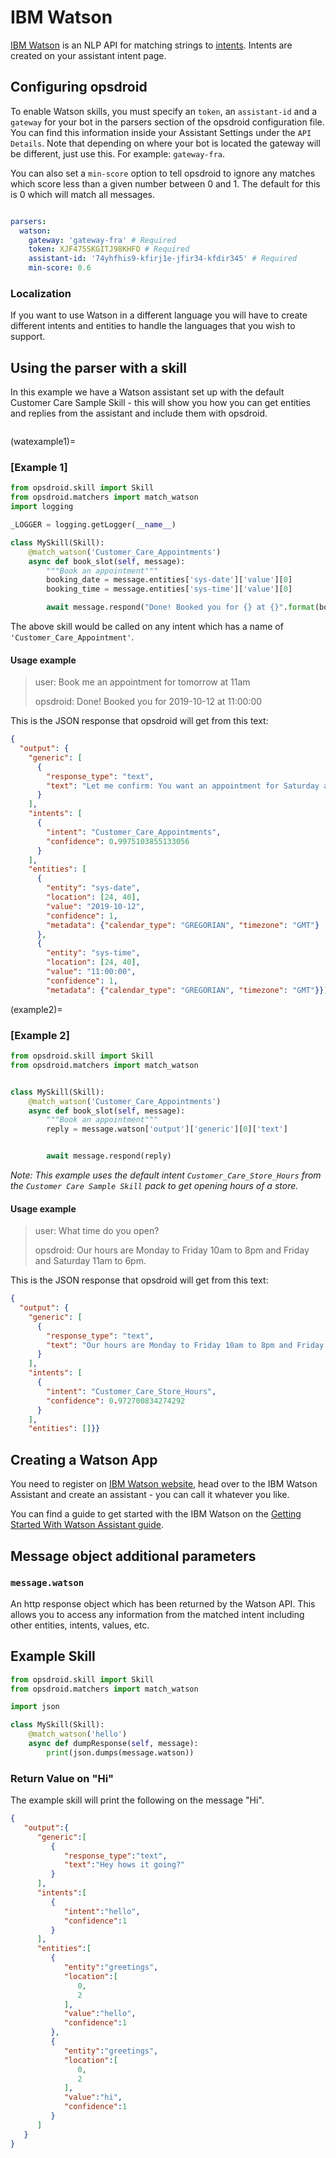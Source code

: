 # IBM Watson

[IBM Watson](https://www.ibm.com/watson) is an NLP API for matching strings to [intents](https://cloud.ibm.com/docs/services/assistant?topic=assistant-intents). Intents are created on your assistant intent page.

## Configuring opsdroid

To enable Watson skills, you must specify an `token`, an `assistant-id` and a `gateway` for your bot in the parsers section of the opsdroid configuration file.
You can find this information inside your Assistant Settings under the `API Details`. Note that depending on where your bot is located the gateway will be different, just use this. For example: `gateway-fra`.

You can also set a `min-score` option to tell opsdroid to ignore any matches which score less than a given number between 0 and 1. The default for this is 0 which will match all messages.

```yaml

parsers:
  watson:
    gateway: 'gateway-fra' # Required
    token: XJF475SKGITJ98KHFO # Required
    assistant-id: '74yhfhis9-kfirj1e-jfir34-kfdir345' # Required
    min-score: 0.6
```

### Localization

If you want to use Watson in a different language you will have to create different intents and entities to handle the languages that you wish to support.

## Using the parser with a skill

In this example we have a Watson assistant set up with the default Customer Care Sample Skill - this will show you how you can get entities and replies from the assistant and include them with opsdroid.

```{autofunction} opsdroid.matchers.match_watson
```
(watexample1)=
### [Example 1]

```python
from opsdroid.skill import Skill
from opsdroid.matchers import match_watson
import logging

_LOGGER = logging.getLogger(__name__)

class MySkill(Skill):
    @match_watson('Customer_Care_Appointments')
    async def book_slot(self, message):
        """Book an appointment"""
        booking_date = message.entities['sys-date']['value'][0]
        booking_time = message.entities['sys-time']['value'][0]

        await message.respond("Done! Booked you for {} at {}".format(booking_date, booking_time))
```

The above skill would be called on any intent which has a name of `'Customer_Care_Appointment'`.

#### Usage example

> user: Book me an appointment for tomorrow at 11am
>
> opsdroid: Done! Booked you for 2019-10-12 at 11:00:00

This is the JSON response that opsdroid will get from this text:

```json
{
  "output": {
    "generic": [
      {
        "response_type": "text",
        "text": "Let me confirm: You want an appointment for Saturday at 11 AM. Is this correct?"
      }
    ],
    "intents": [
      {
        "intent": "Customer_Care_Appointments",
        "confidence": 0.9975103855133056
      }
    ],
    "entities": [
      {
        "entity": "sys-date",
        "location": [24, 40],
        "value": "2019-10-12",
        "confidence": 1,
        "metadata": {"calendar_type": "GREGORIAN", "timezone": "GMT"}
      },
      {
        "entity": "sys-time",
        "location": [24, 40],
        "value": "11:00:00",
        "confidence": 1,
        "metadata": {"calendar_type": "GREGORIAN", "timezone": "GMT"}}]}}
```
(example2)=
### [Example 2]

```python
from opsdroid.skill import Skill
from opsdroid.matchers import match_watson


class MySkill(Skill):
    @match_watson('Customer_Care_Appointments')
    async def book_slot(self, message):
        """Book an appointment"""
        reply = message.watson['output']['generic'][0]['text']


        await message.respond(reply)
```

_Note: This example uses the default intent `Customer_Care_Store_Hours` from the `Customer Care Sample Skill` pack to get opening hours of a store._

#### Usage example

> user: What time do you open?
>
> opsdroid: Our hours are Monday to Friday 10am to 8pm and Friday and Saturday 11am to 6pm.

This is the JSON response that opsdroid will get from this text:

```json
{
  "output": {
    "generic": [
      {
        "response_type": "text",
        "text": "Our hours are Monday to Friday 10am to 8pm and Friday and Saturday 11am to 6pm."
      }
    ],
    "intents": [
      {
        "intent": "Customer_Care_Store_Hours",
        "confidence": 0.972700834274292
      }
    ],
    "entities": []}}
```

## Creating a Watson App

You need to register on [IBM Watson website](https://www.ibm.com/), head over to the IBM Watson Assistant and create an assistant - you can call it whatever you like.

You can find a guide to get started with the IBM Watson on the [Getting Started With Watson Assistant guide](https://cloud.ibm.com/docs/services/assistant?topic=assistant-getting-started).


## Message object additional parameters

### `message.watson`

An http response object which has been returned by the Watson API. This allows you to access any information from the matched intent including other entities, intents, values, etc.


## Example Skill

```python
from opsdroid.skill import Skill
from opsdroid.matchers import match_watson

import json

class MySkill(Skill):
    @match_watson('hello')
    async def dumpResponse(self, message):
        print(json.dumps(message.watson))
```

### Return Value on "Hi"

The example skill will print the following on the message "Hi".

```json
{
   "output":{
      "generic":[
         {
            "response_type":"text",
            "text":"Hey hows it going?"
         }
      ],
      "intents":[
         {
            "intent":"hello",
            "confidence":1
         }
      ],
      "entities":[
         {
            "entity":"greetings",
            "location":[
               0,
               2
            ],
            "value":"hello",
            "confidence":1
         },
         {
            "entity":"greetings",
            "location":[
               0,
               2
            ],
            "value":"hi",
            "confidence":1
         }
      ]
   }
}
```
